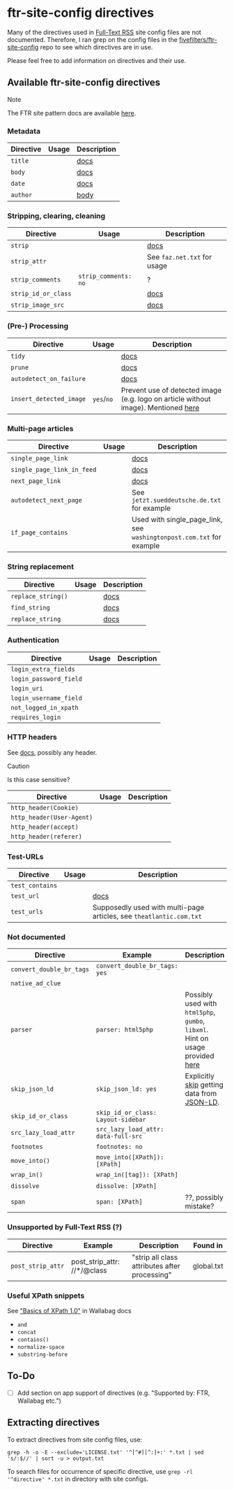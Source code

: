 # ftr-site-config directives
Many of the directives used in [Full-Text RSS](https://help.fivefilters.org/full-text-rss) site config files are not documented. Therefore, I ran grep on the config files in the [fivefilters/ftr-site-config](https://github.com/fivefilters/ftr-site-config) repo to see which directives are in use.

Please feel free to add information on directives and their use.

## Available ftr-site-config directives
> [!NOTE]
> The FTR site pattern docs are available [here](https://help.fivefilters.org/full-text-rss/site-patterns.html#pattern-format).

### Metadata
| Directive | Usage    | Description |
|-----------|----------|-------------|
| `title`   |          | [docs](https://help.fivefilters.org/full-text-rss/site-patterns.html#title-xpath)  |
| `body`    |          | [docs](https://help.fivefilters.org/full-text-rss/site-patterns.html#body-xpath)   |
| `date`    |          | [docs](https://help.fivefilters.org/full-text-rss/site-patterns.html#date-xpath)   |
| `author`  |          | [body](https://help.fivefilters.org/full-text-rss/site-patterns.html#author-xpath) |

### Stripping, clearing, cleaning
| Directive           | Usage                 | Description  |
|---------------------|-----------------------|--------------|
| `strip`             |                       | [docs](https://help.fivefilters.org/full-text-rss/site-patterns.html#strip-xpath) |
| `strip_attr`        |                       | See `faz.net.txt` for usage  |
| `strip_comments`    | `strip_comments: no`  | ?            |
| `strip_id_or_class` |                       | [docs](https://help.fivefilters.org/full-text-rss/site-patterns.html#strip-id-or-class-string) |
| `strip_image_src`   |                       | [docs](https://help.fivefilters.org/full-text-rss/site-patterns.html#strip-image-src-string)   |

### (Pre-) Processing
| Directive               | Usage      | Description |
|-------------------------|------------|-------------|
| `tidy`                  |            | [docs](https://help.fivefilters.org/full-text-rss/site-patterns.html#tidy-yes-no)  |
| `prune`                 |            | [docs](https://help.fivefilters.org/full-text-rss/site-patterns.html#prune-yes-no-default-yes) |
| `autodetect_on_failure` |            | [docs](https://help.fivefilters.org/full-text-rss/site-patterns.html#autodetect-on-failure-yes-no-default-yes) |
| `insert_detected_image` | `yes`/`no` | Prevent use of detected image (e.g. logo on article without image). Mentioned [here](https://github.com/fivefilters/ftr-site-config/pull/1251#issuecomment-1817654995) |

### Multi-page articles
| Directive                   | Usage     | Description |
|-----------------------------|-----------|-------------|
| `single_page_link`          |           | [docs](https://help.fivefilters.org/full-text-rss/site-patterns.html#single-page-link-xpath)  |
| `single_page_link_in_feed`  |           | [docs](https://help.fivefilters.org/full-text-rss/site-patterns.html#single-page-link-in-feed-xpath)  |
| `next_page_link`            |           | [docs](https://help.fivefilters.org/full-text-rss/site-patterns.html#next-page-link-xpath)  |
| `autodetect_next_page`      |           | See `jetzt.sueddeutsche.de.txt` for example |
| `if_page_contains`          |           | Used with single_page_link, see `washingtonpost.com.txt` for example  |

### String replacement
| Directive             | Usage    | Description |
|-----------------------|----------|-------------|
| `replace_string()`    |          | [docs](https://help.fivefilters.org/full-text-rss/site-patterns.html#replace-string-string-to-find-replacement-string) |
| `find_string  `       |          | [docs](https://help.fivefilters.org/full-text-rss/site-patterns.html#replace-string-string-to-find-replacement-string) |
| `replace_string  `    |          | [docs](https://help.fivefilters.org/full-text-rss/site-patterns.html#replace-string-string-to-find-replacement-string) |

### Authentication
| Directive               | Usage    | Description |
|-------------------------|----------|-------------|
| `login_extra_fields`    |          |             |
| `login_password_field`  |          |             |
| `login_uri`             |          |             |
| `login_username_field`  |          |             |
| `not_logged_in_xpath`   |          |             |
| `requires_login`        |          |             |

### HTTP headers
See [docs](https://help.fivefilters.org/full-text-rss/site-patterns.html#http-header-header-name-header-value), possibly any header.

> [!CAUTION]
> Is this case sensitive?

| Directive                 | Usage    | Description |
|---------------------------|----------|-------------|
| `http_header(Cookie)`     |          |             |
| `http_header(User-Agent)` |          |             |
| `http_header(accept)`     |          |             |
| `http_header(referer)`    |          |             |

### Test-URLs
| Directive               | Usage    | Description |
|-------------------------|----------|-------------|
| `test_contains`         |          |             |
| `test_url`              |          | [docs](https://help.fivefilters.org/full-text-rss/site-patterns.html#test-url-string)  |
| `test_urls`             |          | Supposedly used with multi-page articles, see `theatlantic.com.txt`  |

### Not documented
| Directive                 | Example                     | Description                       | Found in          |
|---------------------------|-----------------------------|-----------------------------------|-------------------|
| `convert_double_br_tags`  | `convert_double_br_tags: yes` |                                 | scilogs.de.txt    |
| `native_ad_clue`          |                             |                                   | buzzfeed.com.txt  |
| `parser`                  | `parser: html5php`          | Possibly used with `html5php`, `gumbo`, `libxml`. <br> Hint on usage provided [here](https://help.fivefilters.org/full-text-rss/site-patterns.html#tidy-yes-no)                                  | nymag.com.txt     |
| `skip_json_ld`            | `skip_json_ld: yes`         | Explicitly [skip](https://github.com/j0k3r/graby/blob/master/src/SiteConfig/SiteConfig.php#L197) getting data from [JSON-LD](https://en.wikipedia.org/wiki/JSON-LD). | spiegel.de.txt    |
| `skip_id_or_class`        | `skip_id_or_class: Layout-sidebar`  |                           | github.com.txt    |
| `src_lazy_load_attr`      | `src_lazy_load_attr: data-full-src` |                           | slate.fr.txt      |
| `footnotes`               | `footnotes: no`             |                                   | jetzt.sueddeutsche.de.txt |
| `move_into()`             | `move_into([XPath]): [XPath]` |                                 | smithsonianmag.com.txt  |
| `wrap_in()`               | `wrap_in([tag]): [XPath]`   |                                   | smithsonianmag.com.txt  |
| `dissolve`                | `dissolve: [XPath]`         |                                   | bbc.com.txt       |
| `span`                    | `span: [XPath]`             | ??, possibly mistake?             | cloud.google.com.txt  |

### Unsupported by Full-Text RSS (?)
| Directive         | Example                     | Description                       | Found in          |
|-------------------|-----------------------------|-----------------------------------|-------------------|
| `post_strip_attr` | post_strip_attr: //*/@class | "strip all class attributes after processing"  | global.txt |

### Useful XPath snippets
See ["Basics of XPath 1.0"](https://doc.wallabag.org/en/user/errors_during_fetching) in Wallabag docs
- `and`
- `concat`
- `contains()`
- `normalize-space`
- `substring-before`

## To-Do
- [ ] Add section on app support of directives (e.g. "Supported by: FTR, Wallabag etc.")

## Extracting directives
To extract directives from site config files, use:
```
grep -h -o -E --exclude='LICENSE.txt' '^[^#][^:]+:' *.txt | sed 's/:$//' | sort -u > output.txt
```

To search files for occurrence of specific directive, use `grep -rl '^directive' *.txt` in directory with site configs.
